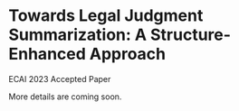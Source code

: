 # Towards Legal Judgment Summarization: A Structure-Enhanced Approach
ECAI 2023 Accepted Paper

More details are coming soon.
